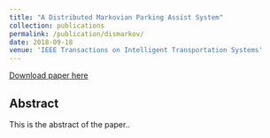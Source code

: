 ```yaml
---
title: "A Distributed Markovian Parking Assist System"
collection: publications
permalink: /publication/dismarkov/
date: 2018-09-18
venue: 'IEEE Transactions on Intelligent Transportation Systems'
---
```


[Download paper here](http://academicpages.github.io/files/paper1.pdf)

## Abstract

This is the abstract of the paper.. 